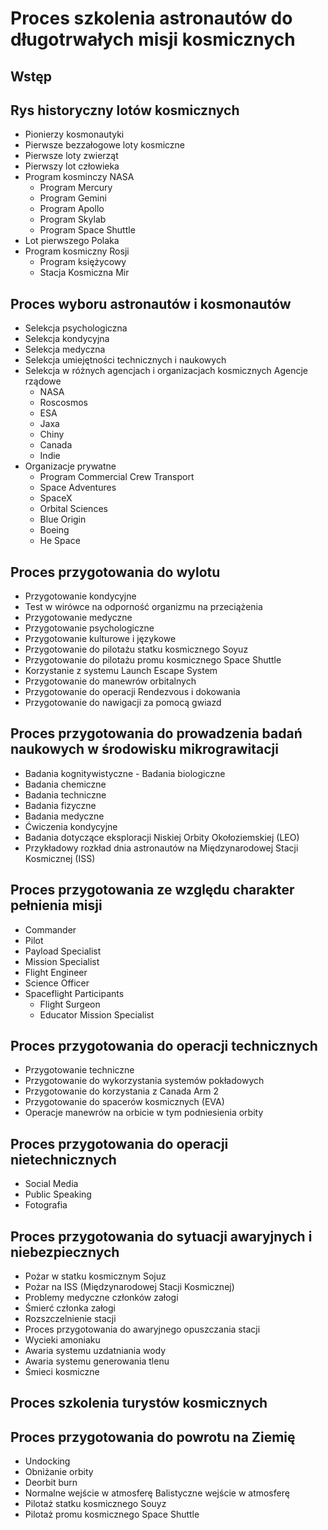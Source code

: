 # Proces szkolenia astronautów do długotrwałych misji kosmicznych

## Wstęp

## Rys historyczny lotów kosmicznych
  - Pionierzy kosmonautyki
  - Pierwsze bezzałogowe loty kosmiczne
  - Pierwsze loty zwierząt
  - Pierwszy lot człowieka
  - Program kosminczy NASA
    - Program Mercury
    - Program Gemini
    - Program Apollo
    - Program Skylab
    - Program Space Shuttle
  - Lot pierwszego Polaka
  - Program kosmiczny Rosji
    - Program księżycowy
    - Stacja Kosmiczna Mir

## Proces wyboru astronautów i kosmonautów
  - Selekcja psychologiczna
  - Selekcja kondycyjna
  - Selekcja medyczna
  - Selekcja umiejętności technicznych i naukowych
  - Selekcja w różnych agencjach i organizacjach kosmicznych Agencje rządowe
    - NASA
    - Roscosmos
    - ESA
    - Jaxa
    - Chiny
    - Canada
    - Indie
  - Organizacje prywatne
    - Program Commercial Crew Transport
    - Space Adventures
    - SpaceX
    - Orbital Sciences
    - Blue Origin
    - Boeing
    - He Space

## Proces przygotowania do wylotu
  - Przygotowanie kondycyjne
  - Test w wirówce na odporność organizmu na przeciążenia
  - Przygotowanie medyczne
  - Przygotowanie psychologiczne
  - Przygotowanie kulturowe i językowe
  - Przygotowanie do pilotażu statku kosmicznego Soyuz
  - Przygotowanie do pilotażu promu kosmicznego Space Shuttle
  - Korzystanie z systemu Launch Escape System
  - Przygotowanie do manewrów orbitalnych
  - Przygotowanie do operacji Rendezvous i dokowania
  - Przygotowanie do nawigacji za pomocą gwiazd

## Proces przygotowania do prowadzenia badań naukowych w środowisku mikrograwitacji
  - Badania kognitywistyczne  - Badania biologiczne
  - Badania chemiczne
  - Badania techniczne
  - Badania fizyczne
  - Badania medyczne
  - Ćwiczenia kondycyjne
  - Badania dotyczące eksploracji Niskiej Orbity Okołoziemskiej (LEO)
  - Przykładowy rozkład dnia astronautów na Międzynarodowej Stacji Kosmicznej (ISS)

## Proces przygotowania ze względu charakter pełnienia misji
  - Commander
  - Pilot
  - Payload Specialist
  - Mission Specialist
  - Flight Engineer
  - Science Officer
  - Spaceflight Participants
    - Flight Surgeon
    - Educator Mission Specialist

## Proces przygotowania do operacji technicznych
  - Przygotowanie techniczne
  - Przygotowanie do wykorzystania systemów pokładowych
  - Przygotowanie do korzystania z Canada Arm 2
  - Przygotowanie do spacerów kosmicznych (EVA)
  - Operacje manewrów na orbicie w tym podniesienia orbity

## Proces przygotowania do operacji nietechnicznych
  - Social Media
  - Public Speaking
  - Fotografia

## Proces przygotowania do sytuacji awaryjnych i niebezpiecznych
  - Pożar w statku kosmicznym Sojuz
  - Pożar na ISS (Międzynarodowej Stacji Kosmicznej)
  - Problemy medyczne członków załogi
  - Śmierć członka załogi
  - Rozszczelnienie stacji
  - Proces przygotowania do awaryjnego opuszczania stacji
  - Wycieki amoniaku
  - Awaria systemu uzdatniania wody
  - Awaria systemu generowania tlenu
  - Śmieci kosmiczne

## Proces szkolenia turystów kosmicznych

## Proces przygotowania do powrotu na Ziemię
  - Undocking
  - Obniżanie orbity
  - Deorbit burn
  - Normalne wejście w atmosferę Balistyczne wejście w atmosferę
  - Pilotaż statku kosmicznego Souyz
  - Pilotaż promu kosmicznego Space Shuttle
